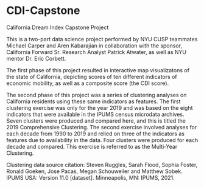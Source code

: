 # CDI-Capstone
California Dream Index Capstone Project

This is a two-part data science project performed by NYU CUSP teammates Michael Carper and Aren Kabarajian in collaboration with the sponsor, California Forward Sr. Research Analyst Patrick Atwater, as well as NYU mentor Dr. Eric Corbett.

The first phase of this project resulted in interactive map visualizatons of the state of California, depicting scores of ten different indicators of economic mobility, as well as a composite score (the CDI score).

The second phase of this project was a series of clustering analyses on California residents using these same indicators as features. The first clustering exercise was only for the year 2019 and was based on the eight indicators that were available in the IPUMS census microdata archives. Seven clusters were produced and compared here, and this is titled the 2019 Comprehensive Clustering. The second exercise involved analyses for each decade from 1990 to 2019 and relied on three of the indicators as features due to availability in the data. Four clusters were produced for each decade and compared. This exercise is referred to as the Multi-Year Clustering. 

Clustering data source citation:
Steven Ruggles, Sarah Flood, Sophia Foster, Ronald Goeken, Jose Pacas, Megan Schouweiler and Matthew Sobek. IPUMS USA: Version 11.0 [dataset]. Minneapolis, MN: IPUMS, 2021.
